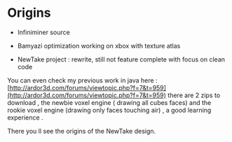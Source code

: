 
# Origins

- Infiniminer source

- Bamyazi optimization working on xbox with texture atlas

- NewTake project : rewrite, still not feature complete with focus on clean code

You can even check my previous work in java here : [http://ardor3d.com/forums/viewtopic.php?f=7&t=959](http://ardor3d.com/forums/viewtopic.php?f=7&t=959)  there are 2 zips to download , 
the newbie voxel engine  ( drawing all cubes faces)  and the rookie voxel engine (drawing only faces touching air) , a good learning experience . 

There you ll see the origins of the NewTake design. 